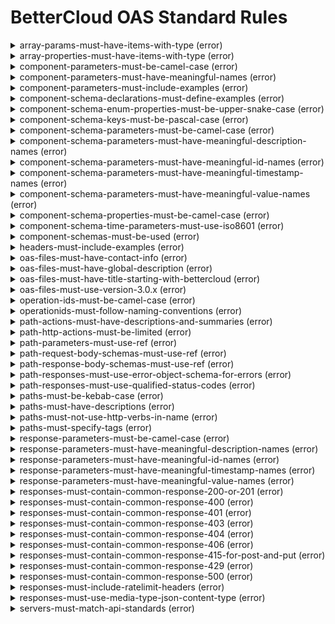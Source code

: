 # BetterCloud OAS Standard Rules

<details><summary>array-params-must-have-items-with-type (error)</summary>
Array parameters must have an items attribute with a type.</details>
<details><summary>array-properties-must-have-items-with-type (error)</summary>
Array properties must have an items attribute with a type.</details>
<details><summary>component-parameters-must-be-camel-case (error)</summary>
Component parameters must be camelCase.</details>
<details><summary>component-parameters-must-have-meaningful-names (error)</summary>
Meaningful parameter names must be used in the form of {entity}Id, {entity}Description, {entity}Timestamp</details>
<details><summary>component-parameters-must-include-examples (error)</summary>
Parameters must include examples.</details>
<details><summary>component-schema-declarations-must-define-examples (error)</summary>
Every component schema declaration must define at least one example.</details>
<details><summary>component-schema-enum-properties-must-be-upper-snake-case (error)</summary>
Enums must be all uppercase with underscores and must not end in an underscore.</details>
<details><summary>component-schema-keys-must-be-pascal-case (error)</summary>
schema key must be PascalCase.</details>
<details><summary>component-schema-parameters-must-be-camel-case (error)</summary>
Schema parameters must be camelCase.</details>
<details><summary>component-schema-parameters-must-have-meaningful-description-names (error)</summary>
Meaningful schema description must be used in the form of {entity}Description. For example - customerDescription, userDescription.</details>
<details><summary>component-schema-parameters-must-have-meaningful-id-names (error)</summary>
Meaningful schema Ids must be used in the form of {entity}Id. For example - customerId, betterCloudUserId</details>
<details><summary>component-schema-parameters-must-have-meaningful-timestamp-names (error)</summary>
Meaningful schema timestamps must be used in the form of {entity}Timestamp. For example - createdTimestamp, updatedTimestamp</details>
<details><summary>component-schema-parameters-must-have-meaningful-value-names (error)</summary>
Meaningful schema values must be used in the form of {entity}Value. For example - customerValue, displayValue</details>
<details><summary>component-schema-properties-must-be-camel-case (error)</summary>
component schema properties must be camelCase.</details>
<details><summary>component-schema-time-parameters-must-use-iso8601 (error)</summary>
Time must be represented using ISO8601</details>
<details><summary>component-schemas-must-be-used (error)</summary>
Data object types must be used to specify the schema (data types) of a request response.</details>
<details><summary>headers-must-include-examples (error)</summary>
Headers must include examples.</details>
<details><summary>oas-files-must-have-contact-info (error)</summary>
Every API must have a contact containing name and email.</details>
<details><summary>oas-files-must-have-global-description (error)</summary>
Every API must have a global description</details>
<details><summary>oas-files-must-have-title-starting-with-bettercloud (error)</summary>
OAS Title must begin with "BetterCloud's". For example - BetterCloud's Automation API</details>
<details><summary>oas-files-must-use-version-3.0.x (error)</summary>
OAS files must adhere to an openapi version of 3.0.x. All other versions are not authorized.</details>
<details><summary>operation-ids-must-be-camel-case (error)</summary>
The operationId tags must be camelCase since some generators (sucha as RTK Query) don't support kebab-cases.</details>
<details><summary>operationids-must-follow-naming-conventions (error)</summary>
The operationId tags must follow naming conventions for method.</details>
<details><summary>path-actions-must-have-descriptions-and-summaries (error)</summary>
Every route of an API must have a description.</details>
<details><summary>path-http-actions-must-be-limited (error)</summary>
http actions must be limited to get, put, post, delete, and patch</details>
<details><summary>path-parameters-must-use-ref (error)</summary>
Query and Path parameters must use $ref for their schemas.</details>
<details><summary>path-request-body-schemas-must-use-ref (error)</summary>
Endpoints with request bodies must use $ref for their schemas.</details>
<details><summary>path-response-body-schemas-must-use-ref (error)</summary>
Response bodies no matter the response must use ref for their schemas.</details>
<details><summary>path-responses-must-use-error-object-schema-for-errors (error)</summary>
When responding with a 4xx or 5xx, you must add and use the approved error response in the response schema</details>
<details><summary>path-responses-must-use-qualified-status-codes (error)</summary>
You must only use allowed http response codes</details>
<details><summary>paths-must-be-kebab-case (error)</summary>
All YAML/JSON paths must be kebab-case.</details>
<details><summary>paths-must-have-descriptions (error)</summary>
Every route of an API must have a description.</details>
<details><summary>paths-must-not-use-http-verbs-in-name (error)</summary>
The HTTP Verbs must not be used in the route path to define different actions on a resource.</details>
<details><summary>paths-must-specify-tags (error)</summary>
Every route must specify at least one tag it belongs to.</details>
<details><summary>response-parameters-must-be-camel-case (error)</summary>
Response parameters must be camelCase.</details>
<details><summary>response-parameters-must-have-meaningful-description-names (error)</summary>
Meaningful response parameter timestamps must be used in the form of {entity}Description. For example - customerDescription, userDescription</details>
<details><summary>response-parameters-must-have-meaningful-id-names (error)</summary>
Meaningful response parameter ids must be used in the form of {entity}Id. For example - customerId, betterCloudUserId</details>
<details><summary>response-parameters-must-have-meaningful-timestamp-names (error)</summary>
Meaningful response parameter timestamps must be used in the form of {entity}Timestamp. For example - createdTimestamp, updatedTimestamp</details>
<details><summary>response-parameters-must-have-meaningful-value-names (error)</summary>
Meaningful response parameter values must be used in the form of {entity}Value. For example - customerValue, displayValue</details>
<details><summary>responses-must-contain-common-response-200-or-201 (error)</summary>
Responses must contain at least one 200-level response. For example - 200, 201</details>
<details><summary>responses-must-contain-common-response-400 (error)</summary>
Responses must contain common response - 400 (Bad Request)</details>
<details><summary>responses-must-contain-common-response-401 (error)</summary>
Responses must contain common response - 401 (Unauthorized)</details>
<details><summary>responses-must-contain-common-response-403 (error)</summary>
Responses must contain common response - 403 (Forbidden)</details>
<details><summary>responses-must-contain-common-response-404 (error)</summary>
Responses must contain common response - 404 (Not found)</details>
<details><summary>responses-must-contain-common-response-406 (error)</summary>
Responses must contain common response - 406 (Not Acceptable)</details>
<details><summary>responses-must-contain-common-response-415-for-post-and-put (error)</summary>
Responses must contain common response - 415 (Unsupported Media)</details>
<details><summary>responses-must-contain-common-response-429 (error)</summary>
Responses must contain common response - 429 (Too many requests)</details>
<details><summary>responses-must-contain-common-response-500 (error)</summary>
Responses must contain common response - 500 (Server error)</details>
<details><summary>responses-must-include-ratelimit-headers (error)</summary>
Response must include ratelimit-x headers.</details>
<details><summary>responses-must-use-media-type-json-content-type (error)</summary>
'application/json' is the only acceptable content type.</details>
<details><summary>servers-must-match-api-standards (error)</summary>
Schema and host in URL must match company API standards.</details>